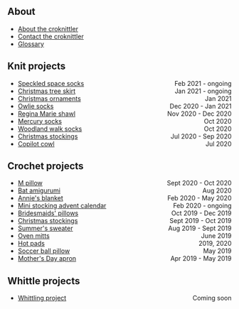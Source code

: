 <style>
.date {
    float: right;
    padding-left: 1em;
}
</style>

## About

- [About the croknittler](about.md)
- [Contact the croknittler](mailto:liandrea4@gmail.com)
- [Glossary](glossary.md)

## Knit projects

- <span class="date">Feb 2021 - ongoing</span> [Speckled space socks](knit/speckled_space_socks.md) 
- <span class="date">Jan 2021 - ongoing</span> [Christmas tree skirt](knit/tree_skirt.md) 
- <span class="date">Jan 2021</span> [Christmas ornaments](knit/christmas_ornaments.md) 
- <span class="date">Dec 2020 - Jan 2021</span> [Owlie socks](knit/owlie_socks.md) 
- <span class="date">Nov 2020 - Dec 2020</span> [Regina Marie shawl](knit/regina_marie.md) 
- <span class="date">Oct 2020</span> [Mercury socks](knit/mercury_socks.md) 
- <span class="date">Oct 2020</span> [Woodland walk socks](knit/woodland_walk_socks.md) 
- <span class="date">Jul 2020 - Sep 2020</span> [Christmas stockings](knit/christmas_stockings.md) 
- <span class="date">Jul 2020</span> [Copilot cowl](knit/copilot_cowl.md) 

## Crochet projects

- <span class="date">Sept 2020 - Oct 2020</span> [M pillow](crochet/m_pillow.md) 
- <span class="date">Aug 2020</span> [Bat amigurumi](crochet/bat.md) 
- <span class="date">Feb 2020 - May 2020</span> [Annie's blanket](crochet/annie_blanket.md) 
- <span class="date">Feb 2020 - ongoing</span> [Mini stocking advent calendar](crochet/advent_calendar.md) 
- <span class="date">Oct 2019 - Dec 2019</span> [Bridesmaids' pillows](crochet/bridesmaids_pillows.md) 
- <span class="date">Sept 2019 - Oct 2019</span> [Christmas stockings](crochet/christmas_stockings.md) 
- <span class="date">Aug 2019 - Sept 2019</span> [Summer's sweater](crochet/summer_sweater.md) 
- <span class="date">June 2019</span> [Oven mitts](crochet/oven_mitts.md) 
- <span class="date">2019, 2020</span> [Hot pads](crochet/hot_pads.md) 
- <span class="date">May 2019</span> [Soccer ball pillow](crochet/soccer_ball_pillow.md) 
- <span class="date">Apr 2019 - May 2019</span> [Mother's Day apron](crochet/mothers_day_apron.md) 

## Whittle projects

- <span class="date">Coming soon</span> [Whittling project](404.md)

